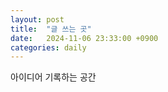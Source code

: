 ```yaml
---
layout: post
title:  "글 쓰는 곳"
date:   2024-11-06 23:33:00 +0900
categories: daily
---
```

아이디어 기록하는 공간